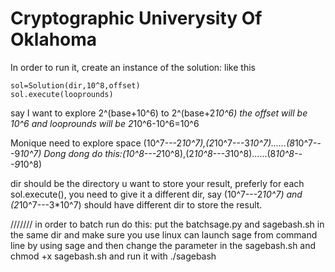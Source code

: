 # Cryptographic Univerysity Of Oklahoma 
In order to run it, create an instance of the solution:
like this 
```
sol=Solution(dir,10^8,offset)
sol.execute(looprounds)
```
say I want to explore 2^(base+10^6) to 2^(base+2*10^6)
the offset will be 10^6
and looprounds will be 2*10^6-10^6=10^6


Monique need to explore space (10^7---2*10^7),(2*10^7---3*10^7)......(8*10^7---9*10^7)
Dong dong do this:(10^8---2*10^8),(2*10^8---3*10^8)......(8*10^8---9*10^8)

dir should be the directory u want to store your result, preferly for each sol.execute(), you need to give it a different dir,
say (10^7---2*10^7) and (2*10^7---3*10^7) should have different dir to store the result.



///////
in order to batch run do this:
put the batchsage.py
and sagebash.sh in the same dir and make sure you use linux can launch sage from command line by using sage
and then change the parameter in the sagebash.sh and 
chmod +x sagebash.sh
and run it with ./sagebash

